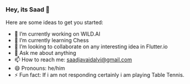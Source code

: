 ### Hey, its Saad 👋

Here are some ideas to get you started:

- 🔭 I’m currently working on WILD.AI
- 🌱 I’m currently learning Chess
- 👯 I’m looking to collaborate on any interesting idea in Flutter.io
- 💬 Ask me about anything
- 📫 How to reach me: saadjavaidalvi@gmail.com
- 😄 Pronouns: he/him
- ⚡ Fun fact: If i am not responding certainly i am playing Table Tennis.

